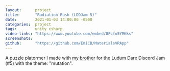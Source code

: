 ```yaml
---
layout:      project
title:       "Radiation Rush (LDDJam 5)"
date:        2021-01-03 14:00:00 -0500
categories:  project
tags:        unity csharp
video-links: "https://www.youtube.com/embed/8Fcfo5YMKks"
screenshots: 
github:      "https://github.com/EmiCB/MaterialsVRApp"
---
```


A puzzle platormer I made with [my brother](https://rboyce.com/) for the Ludum Dare Discord Jam (#5) with the theme: "mutation".

<!--more-->

